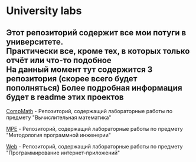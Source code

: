 # University labs
Этот репозиторий содержит все мои потуги в университете.  
Практически все, кроме тех, в которых только отчёт или что-то подобное  
На данный момент тут содержится 3 репозитория (скорее всего будет пополняться)
Более подробная информация будет в readme этих проектов
---
[CompMath](https://github.com/Zelourses/University-labs/tree/master/CompMath) -
Репозиторий, содержащий лабораторные работы по предмету "Вычислительная математика"

[MPE](https://github.com/Zelourses/University-labs/tree/master/MPE) - 
Репозиторий, содержащий лабораторные работы по предмету "Методология программной инженерии"

[Web](https://github.com/Zelourses/University-labs/tree/master/Web) - 
Репозиторий, содержащий лабораторные работы по предмету "Программирование интернет-приложений"
